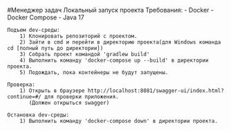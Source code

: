 #Менеджер задач
                    Локальный запуск проекта
    Требования:
        - Docker
        - Docker Compose
        - Java 17

    Подъем dev-среды:
        1) Клонировать репозиторий с проектом.
        2) Зайти в cmd и перейти в директорию проекта(для Windows команда cd [полный путь до директории])
        3) Собрать проект командой 'gradlew build'
        4) Выполнить команду 'docker-compose up --build' в директории проекта.
        5) Подождать, пока контейнеры не будут запущены.

    Проверка:
        1) Открыть в браузере http://localhost:8081/swagger-ui/index.html?continue=#/ для проверки приложения.
           (Должен открыться swagger)

    Остановка dev-среды:
        1) Выполнить команду 'docker-compose down' в директории проекта.
